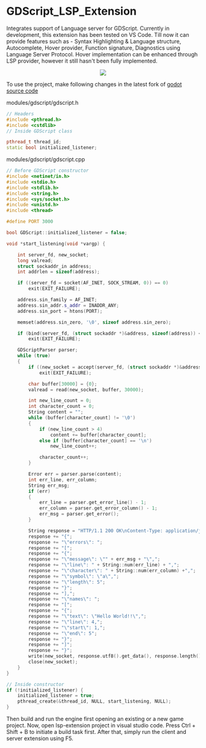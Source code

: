 # GDScript_LSP_Extension
Integrates support of Language server for GDScript. Currently in development, this extension has been tested on VS Code. Till now it can provide features such as - Syntax Highlighting & Language structure, Autocomplete, Hover provider, Function signature, Diagnostics using Language Server Protocol. Hover implementation can be enhanced through LSP provider, however it still hasn't been fully implemented.

<p align="center">
	<img src="https://media.giphy.com/media/YWWlWXJVGYzBbUSENR/giphy.gif">
</p>

To use the project, make following changes in the latest fork of [godot source code](https://github.com/godotengine/godot)<br>

modules/gdscript/gdscript.h
```c++
// Headers
#include <pthread.h>
#include <cstdlib>
// Inside GDScript class

pthread_t thread_id;
static bool initialized_listener;
```

modules/gdscript/gdscript.cpp
```c++
// Before GDScript constructor
#include <netinet/in.h>
#include <stdio.h>
#include <stdlib.h>
#include <string.h>
#include <sys/socket.h>
#include <unistd.h>
#include <thread>

#define PORT 3000

bool GDScript::initialized_listener = false;

void *start_listening(void *vargp) {

    int server_fd, new_socket;
    long valread;
    struct sockaddr_in address;
    int addrlen = sizeof(address);

    if ((server_fd = socket(AF_INET, SOCK_STREAM, 0)) == 0)
        exit(EXIT_FAILURE);

    address.sin_family = AF_INET;
    address.sin_addr.s_addr = INADDR_ANY;
    address.sin_port = htons(PORT);

    memset(address.sin_zero, '\0', sizeof address.sin_zero);

    if (bind(server_fd, (struct sockaddr *)&address, sizeof(address)) < 0 || listen(server_fd, 10) < 0)
        exit(EXIT_FAILURE);

	GDScriptParser parser;
	while (true)
    {
		if ((new_socket = accept(server_fd, (struct sockaddr *)&address, (socklen_t *)&addrlen)) < 0)
			exit(EXIT_FAILURE);

		char buffer[30000] = {0};
		valread = read(new_socket, buffer, 30000);

		int new_line_count = 0;
		int character_count = 0;
		String content = "";
		while (buffer[character_count] != '\0')
		{
			if (new_line_count > 4)
				content += buffer[character_count];
			else if (buffer[character_count] == '\n')
				new_line_count++;

			character_count++;
		}

		Error err = parser.parse(content);
		int err_line, err_column;
		String err_msg;
		if (err)
		{
			err_line = parser.get_error_line() - 1;
			err_column = parser.get_error_column() - 1;
			err_msg = parser.get_error();
		}

		String response = "HTTP/1.1 200 OK\nContent-Type: application/json\nContent-Length: 256\n\n";
		response += "{";
		response += "\"errors\": ";
		response += "[";
		response += "{";
		response += "\"message\": \"" + err_msg + "\",";
		response += "\"line\": " + String::num(err_line) + ",";
		response += "\"character\": " + String::num(err_column) +",";
		response += "\"symbol\": \"a\",";
		response += "\"length\": 5";
		response += "}";
		response += "],";
		response += "\"names\": ";
		response += "[";
		response += "{";
		response += "\"text\": \"Hello World!!\",";
		response += "\"line\": 4,";
		response += "\"start\": 1,";
		response += "\"end\": 5";
		response += "}";
		response += "]";
		response += "}";
        write(new_socket, response.utf8().get_data(), response.length());
        close(new_socket);
    }
}

// Inside constructor
if (!initialized_listener) {
	initialized_listener = true;
	pthread_create(&thread_id, NULL, start_listening, NULL);
}
```

Then build and run the engine first opening an existing or a new game project. Now, open lsp-extension project in visual studio code. Press Ctrl + Shift + B to initiate a build task first. After that, simply run the client and server extension using F5.